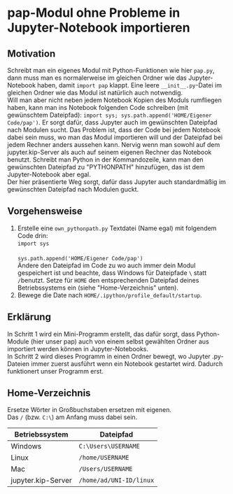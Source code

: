 # pap-Modul ohne Probleme in Jupyter-Notebook importieren


## Motivation
Schreibt man ein eigenes Modul mit Python-Funktionen wie hier `pap.py`, dann muss man es normalerweise im gleichen Ordner wie das Jupyter-Notebook haben, damit `import pap` klappt. Eine leere `__init__.py`-Datei im gleichen Ordner wie das Modul ist natürlich auch notwendig.  
Will man aber nicht neben jedem Notebook Kopien des Moduls rumfliegen haben, kann man ins Notebook folgenden Code schreiben (mit gewünschtem Dateipfad): `import sys; sys.path.append('HOME/Eigener Code/pap')`. Er sorgt dafür, dass Jupyter auch im gewünschten Dateipfad nach Modulen sucht. Das Problem ist, dass der Code bei jedem Notebook dabei sein muss, wo man das Modul importieren will und der Dateipfad bei jedem Rechner anders aussehen kann. Nervig wenn man sowohl auf dem jupyter.kip-Server als auch auf seinem eigenen Rechner das Notebook benutzt.
Schreibt man Python in der Kommandozeile, kann man den gewünschten Dateipfad zu "PYTHONPATH" hinzufügen, das ist dem Jupyter-Notebook aber egal.  
Der hier präsentierte Weg sorgt, dafür dass Jupyter auch standardmäßig im gewünschten Dateipfad nach Modulen guckt.


## Vorgehensweise
1. Erstelle eine `own_pythonpath.py` Textdatei (Name egal) mit folgendem Code drin:  
`import sys`  
` `  
`sys.path.append('HOME/Eigener Code/pap')`  
Ändere den Dateipfad im Code zu wo auch immer dein Modul gespeichert ist und beachte, dass Windows für Dateipfade `\` statt `/`benutzt. Setze für `HOME` den entsprechenden Dateipfad deines Betriebssystems ein (siehe "Home-Verzeichnis" unten).
2. Bewege die Date nach `HOME/.ipython/profile_default/startup`.


## Erklärung
In Schritt 1 wird ein Mini-Programm erstellt, das dafür sorgt, dass Python-Module (hier unser pap) auch von einem selbst gewählten Ordner aus importiert werden können in Jupyter-Notebooks.  
In Schritt 2 wird dieses Programm in einen Ordner bewegt, wo Jupyter .py-Dateien immer zuerst ausführt wenn ein Notebook gestartet wird. Dadurch funktionert unser Programm erst.


## Home-Verzeichnis
Ersetze Wörter in Großbuchstaben ersetzen mit eigenen.  
Das `/` (bzw. `C:\`) am Anfang muss dabei sein.

| Betriebssystem     | Dateipfad               |
| ------------------ | ----------------------- |
| Windows            | `C:\Users\USERNAME`     |
| Linux              | `/home/USERNAME`        |
| Mac                | `/Users/USERNAME`       |
| jupyter.kip-Server | `/home/ad/UNI-ID/linux` |